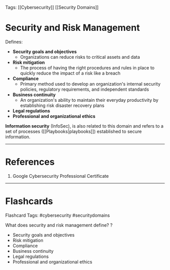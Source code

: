 Tags: [[Cybersecurity]] [[Security Domains]]
# Security and Risk Management

Defines:
- **Security goals and objectives**
	- Organizations can reduce risks to critical assets and data
- **Risk mitigation**
	- The process of having the right procedures and rules in place to quickly reduce the impact of a risk like a breach
- **Compliance**
	- Primary method used to develop an organization's internal security policies, regulatory requirements, and independent standards
- **Business continuity**
	- An organization's ability to maintain their everyday productivity by establishing risk disaster recovery plans
- **Legal regulations**
- **Professional and organizational ethics**

**Information security** (InfoSec), is also related to this domain and refers to a set of processes ([[Playbooks|playbooks]]) established to secure information.

---
# References

1. Google Cybersecurity Professional Certificate

---
# Flashcards

Flashcard Tags: #cybersecurity #securitydomains

What does security and risk management define?
?
- Security goals and objectives
- Risk mitigation
- Compliance
- Business continuity
- Legal regulations
- Professional and organizational ethics
<!--SR:!2024-05-03,1,130-->

